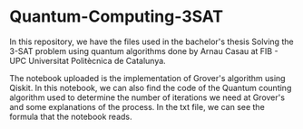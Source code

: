# Quantum-Computing-3SAT

In this repository, we have the files used in the bachelor's thesis Solving the 3-SAT problem using quantum algorithms done by Arnau Casau at FIB - UPC Universitat Politècnica de Catalunya.

The notebook uploaded is the implementation of Grover's algorithm using Qiskit. In this notebook, we can also find the code of the Quantum counting algorithm used to determine the number of iterations we need at Grover's and some explanations of the process. In the txt file, we can see the formula that the notebook reads.

